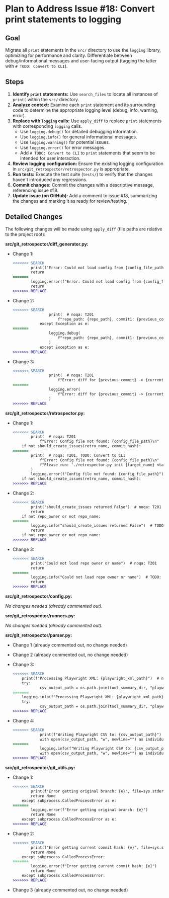 # Plan to Address Issue #18: Convert print statements to logging

## Goal

Migrate all `print` statements in the `src/` directory to use the `logging` library, optimizing for performance and clarity. Differentiate between debug/informational messages and user-facing output (tagging the latter with `# TODO: Convert to CLI`).

## Steps

1.  **Identify `print` statements:** Use `search_files` to locate all instances of `print(` within the `src/` directory.
2.  **Analyze context:** Examine each `print` statement and its surrounding code to determine the appropriate logging level (debug, info, warning, error).
3.  **Replace with `logging` calls:** Use `apply_diff` to replace `print` statements with corresponding `logging` calls.
    *   Use `logging.debug()` for detailed debugging information.
    *   Use `logging.info()` for general informational messages.
    *   Use `logging.warning()` for potential issues.
    *   Use `logging.error()` for error messages.
    *   Add `# TODO: Convert to CLI` to `print` statements that seem to be intended for user interaction.
4.  **Review logging configuration:** Ensure the existing logging configuration in `src/git_retrospector/retrospector.py` is appropriate.
5.  **Run tests:** Execute the test suite (`tests/`) to verify that the changes haven't introduced any regressions.
6.  **Commit changes:** Commit the changes with a descriptive message, referencing issue #18.
7.  **Update issue (on GitHub):** Add a comment to issue #18, summarizing the changes and marking it as ready for review/testing.

## Detailed Changes

The following changes will be made using `apply_diff` (file paths are relative to the project root):

**src/git_retrospector/diff_generator.py:**

*   Change 1:
    ```diff
    <<<<<<< SEARCH
            print(f"Error: Could not load config from {config_file_path}")  # noqa T201
            return
    =======
            logging.error(f"Error: Could not load config from {config_file_path}")
            return
    >>>>>>> REPLACE
    ```

*   Change 2:
    ```diff
    <<<<<<< SEARCH
                    print(  # noqa: T201
                        f"repo_path: {repo_path}, commit1: {previous_commit}, "
                except Exception as e:
    =======
                    logging.debug(
                        f"repo_path: {repo_path}, commit1: {previous_commit}, "
                    )
                except Exception as e:
    >>>>>>> REPLACE
    ```

*   Change 3:
    ```diff
    <<<<<<< SEARCH
                    print(  # noqa: T201
                        f"Error: diff for {previous_commit} -> {current_commit}: {e}"
    =======
                    logging.error(
                        f"Error: diff for {previous_commit} -> {current_commit}: {e}"
                    )
    >>>>>>> REPLACE
    ```

**src/git_retrospector/retrospector.py:**

*   Change 1:
    ```diff
    <<<<<<< SEARCH
            print(  # noqa: T201
                f"Error: Config file not found: {config_file_path}\n"
        if not should_create_issues(retro_name, commit_hash):
    =======
            print(  # noqa: T201, TODO: Convert to CLI
                f"Error: Config file not found: {config_file_path}\n"
                f"Please run: './retrospector.py init {target_name} <target_repo_path>'"
            )
            logging.error(f"Config file not found: {config_file_path}")
        if not should_create_issues(retro_name, commit_hash):
    >>>>>>> REPLACE
    ```
* Change 2:
    ```diff
    <<<<<<< SEARCH
            print("should_create_issues returned False")  # noqa: T201
            return
        if not repo_owner or not repo_name:
    =======
            logging.info("should_create_issues returned False")  # TODO: Convert to CLI
            return
        if not repo_owner or not repo_name:
    >>>>>>> REPLACE
    ```

*   Change 3:
    ```diff
    <<<<<<< SEARCH
            print("Could not load repo owner or name")  # noqa: T201
            return
    =======
            logging.info("Could not load repo owner or name")  # TODO: Convert to CLI
            return
    >>>>>>> REPLACE
    ```

**src/git_retrospector/config.py:**

*No changes needed (already commented out).*

**src/git_retrospector/runners.py:**

*No changes needed (already commented out).*

**src/git_retrospector/parser.py:**

*   Change 1 (already commented out, no change needed)
*   Change 2 (already commented out, no change needed)

*   Change 3:
    ```diff
    <<<<<<< SEARCH
        print(f"Processing Playwright XML: {playwright_xml_path}")  # noqa: T201
        try:
                csv_output_path = os.path.join(tool_summary_dir, "playwright.csv")
    =======
        logging.info(f"Processing Playwright XML: {playwright_xml_path}")
        try:
                csv_output_path = os.path.join(tool_summary_dir, "playwright.csv")
    >>>>>>> REPLACE
    ```

*   Change 4:
    ```diff
    <<<<<<< SEARCH
                print(f"Writing Playwright CSV to: {csv_output_path}")  # noqa: T201
                with open(csv_output_path, "w", newline="") as individual_csvfile:
    =======
                logging.info(f"Writing Playwright CSV to: {csv_output_path}")
                with open(csv_output_path, "w", newline="") as individual_csvfile:
    >>>>>>> REPLACE
    ```

**src/git_retrospector/git_utils.py:**

*   Change 1:
    ```diff
    <<<<<<< SEARCH
            print(f"Error getting original branch: {e}", file=sys.stderr)  # noqa T201
            return None
        except subprocess.CalledProcessError as e:
    =======
            logging.error(f"Error getting original branch: {e}")
            return None
        except subprocess.CalledProcessError as e:
    >>>>>>> REPLACE
    ```
* Change 2:
    ```diff
    <<<<<<< SEARCH
            print(f"Error getting current commit hash: {e}", file=sys.stderr)  # noqa T201
            return None
        except subprocess.CalledProcessError:
    =======
            logging.error(f"Error getting current commit hash: {e}")
            return None
        except subprocess.CalledProcessError:
    >>>>>>> REPLACE
    ```
* Change 3 (already commented out, no change needed)
